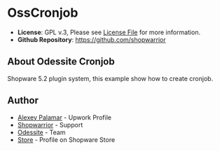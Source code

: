 # OssCronjob
- **License**: GPL v.3, Please see [License File](LICENSE) for more information.
- **Github Repository**: <https://github.com/shopwarrior>

## About Odessite Cronjob

Shopware 5.2 plugin system, this example show how to create cronjob.

## Author

* [Alexey Palamar](https://www.upwork.com/o/profiles/users/_~01892f92fc00da0f42/) - Upwork Profile
* [Shopwarrior](http://shopwarrior.net/) - Support
* [Odessite](http://odessite.com.ua/) - Team
* [Store](http://store.shopware.com/odessite.html) - Profile on Shopware Store
